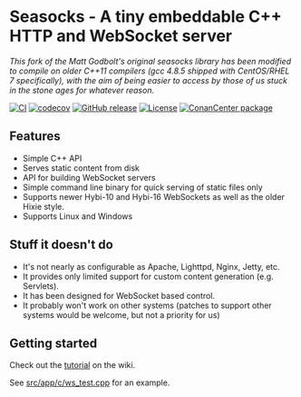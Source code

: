 Seasocks - A tiny embeddable C++ HTTP and WebSocket server
====================================================================

*_This fork of the Matt Godbolt's original seasocks library has been modified to compile on older C++11 compilers (gcc 4.8.5 shipped with CentOS/RHEL 7 specifically), with the aim of being easier to access by those of us stuck in the stone ages for whatever reason._*


[![CI](https://github.com/mattgodbolt/seasocks/workflows/ci/badge.svg)](https://github.com/mattgodbolt/seasocks/actions)
[![codecov](https://codecov.io/gh/mattgodbolt/seasocks/branch/master/graph/badge.svg)](https://codecov.io/gh/mattgodbolt/seasocks)
[![GitHub release](https://img.shields.io/github/release/mattgodbolt/seasocks.svg)](https://github.com/mattgodbolt/seasocks/releases)
[![License](https://img.shields.io/badge/license-BSD-yellow.svg)](LICENSE)
[![ConanCenter package](https://repology.org/badge/version-for-repo/conancenter/seasocks.svg)](https://conan.io/center/seasocks)

Features
--------
* Simple C++ API
* Serves static content from disk
* API for building WebSocket servers
* Simple command line binary for quick serving of static files only
* Supports newer Hybi-10 and Hybi-16 WebSockets as well as the older Hixie style.
* Supports Linux and Windows


Stuff it doesn't do
-------------------
* It's not nearly as configurable as Apache, Lighttpd, Nginx, Jetty, etc.
* It provides only limited support for custom content generation (e.g. Servlets).
* It has been designed for WebSocket based control.
* It probably won't work on other systems (patches to support other systems would be welcome, but not a priority for us)

Getting started
---------------
Check out the [tutorial](https://github.com/mattgodbolt/seasocks/wiki/Seasocks-quick-tutorial) on the wiki.

See [src/app/c/ws_test.cpp](https://github.com/mattgodbolt/seasocks/blob/master/src/app/c/ws_test.cpp) for an example.

